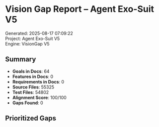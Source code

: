 # Vision Gap Report – Agent Exo-Suit V5

Generated: 2025-08-17 07:09:22  
Project: Agent Exo-Suit V5  
Engine: VisionGap V5  

## Summary
- **Goals in Docs**: 64
- **Features in Docs**: 0
- **Requirements in Docs**: 0
- **Source Files**: 55325
- **Test Files**: 54802
- **Alignment Score**: 100/100
- **Gaps Found**: 0

## Prioritized Gaps
